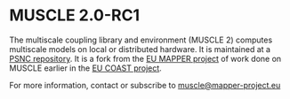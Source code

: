 MUSCLE 2.0-RC1
=============

The multiscale coupling library and environment (MUSCLE 2) computes multiscale models on local or
distributed hardware. It is maintained at a [PSNC repository][1]. It is a fork from the [EU MAPPER project][2]
of work done on MUSCLE earlier in the [EU COAST project][3].

For more information, contact or subscribe to
<muscle@mapper-project.eu>

[1]: http://apps.man.poznan.pl/trac/muscle "PSNC repository for MUSCLE"
[2]: http://www.mapper-project.eu/ "MAPPER project"
[3]: http://www.complex-automata.org/ "Complex Automata"
